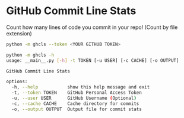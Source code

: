 # GitHub Commit Line Stats

Count how many lines of code you commit in your repo! (Count by file extension)

```sh
python -m ghcls --token <YOUR GITHUB TOKEN>
```

```sh
python -m ghcls -h
usage: __main__.py [-h] -t TOKEN [-u USER] [-c CACHE] [-o OUTPUT]

GitHub Commit Line Stats

options:
  -h, --help           show this help message and exit
  -t, --token TOKEN    GitHub Personal Access Token
  -u, --user USER      GitHub Username (Optional)
  -c, --cache CACHE    Cache directory for commits
  -o, --output OUTPUT  Output file for commit stats

```